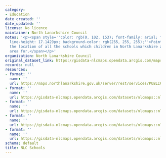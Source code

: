 ```yaml
---
category:
- Education
date_created: ''
date_updated: ''
license: No licence
maintainer: North Lanarkshire Council
notes: '<p><span style=''color: rgb(0, 102, 153); font-family: arial; font-size: 12px;
  line-height: 17.1429px; background-color: rgb(255, 255, 255);''>Points depicting
  the location of all the schools which children in North Lanarkshire are in the catchment
  area for.</span></p>'
organization: North Lanarkshire Council
original_dataset_link: https://gisdata-nlcmaps.opendata.arcgis.com/maps/nlcmaps::nlc-schools-1
records: null
resources:
- format: ''
  name: ''
  url: https://maps.northlanarkshire.gov.uk/server/rest/services/PUBLIC/OPEN_DATA_LAYERS/FeatureServer/7
- format: ''
  name: ''
  url: https://gisdata-nlcmaps.opendata.arcgis.com/datasets/nlcmaps::nlc-schools-1.geojson?outSR=%7B%22latestWkid%22%3A27700%2C%22wkid%22%3A27700%7D
- format: ''
  name: ''
  url: https://gisdata-nlcmaps.opendata.arcgis.com/datasets/nlcmaps::nlc-schools-1.csv?outSR=%7B%22latestWkid%22%3A27700%2C%22wkid%22%3A27700%7D
- format: ''
  name: ''
  url: https://gisdata-nlcmaps.opendata.arcgis.com/datasets/nlcmaps::nlc-schools-1.kml?outSR=%7B%22latestWkid%22%3A27700%2C%22wkid%22%3A27700%7D
- format: ''
  name: ''
  url: https://gisdata-nlcmaps.opendata.arcgis.com/datasets/nlcmaps::nlc-schools-1.zip?outSR=%7B%22latestWkid%22%3A27700%2C%22wkid%22%3A27700%7D
schema: default
title: NLC Schools
---
```

